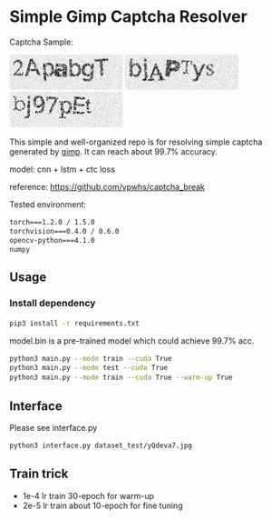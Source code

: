 # Simple Gimp Captcha Resolver

Captcha Sample:

<img src="./dataset_test/2ApabgT.jpeg" width="200px" />
<img src="./dataset_test/bjApTyS.jpeg" width="200px" />
<img src="./dataset_train/bj97pEt.jpeg" width="200px" />

This simple and well-organized repo is for resolving simple captcha generated by [gimp](https://github.com/isislovecruft/gimp-captcha). It can reach about 99.7% accuracy.

model: cnn + lstm + ctc loss

reference: https://github.com/ypwhs/captcha_break

Tested environment:

```
torch===1.2.0 / 1.5.0
torchvision===0.4.0 / 0.6.0
opencv-python===4.1.0
numpy
```

## Usage

### Install dependency

```bash
pip3 install -r requirements.txt
```

model.bin is a pre-trained model which could achieve 99.7% acc.

```bash
python3 main.py --mode train --cuda True
python3 main.py --mode test --cuda True
python3 main.py --mode train --cuda True --warm-up True
```

## Interface

Please see interface.py

```bash
python3 interface.py dataset_test/yQdeva7.jpg
```

## Train trick

- 1e-4 lr train 30-epoch for warm-up
- 2e-5 lr train about 10-epoch for fine tuning
